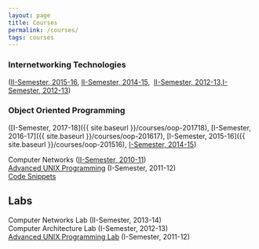 ```yaml
---
layout: page
title: Courses
permalink: /courses/
tags: courses
---
```


### Internetworking Technologies ###
([II-Semester, 2015-16](https://prasadtalasila.wordpress.com/inet/),&nbsp;[II-Semester, 2014-15](https://prasadtalasila.wordpress.com/inet_2014-15/),&nbsp; [II-Semester, 2012-13,](https://piazza.com/bits-pilani.ac.in/spring2013/eac451/home)[I-Semester, 2012-13](https://piazza.com/bits-goa.ac.in/fall2012/eac451/home))

### Object Oriented Programming ###  
([I-Semester, 2017-18]({{ site.baseurl }}/courses/oop-201718),&nbsp;[I-Semester, 2016-17]({{ site.baseurl }}/courses/oop-201617),&nbsp;[I-Semester, 2015-16]({{ site.baseurl }}/courses/oop-201516),&nbsp;[I-Semester, 2014-15](https://piazza.com/bits-pilani.ac.in/fall2014/oop/home))

Computer Networks ([II-Semester, 2010-11](http://courses.rvrjcce.ac.in/moodle/course/view.php?id=986))  
[Advanced UNIX Programming](https://www.dropbox.com/s/289crghpjziklas/AUP_lectures.pdf?dl=1) (I-Semester, 2011-12)  
[Code Snippets](https://www.dropbox.com/s/a6diug5youatxx2/Class_Exercises.tar.gz?dl=1)

## Labs ##  
Computer Networks Lab (II-Semester, 2013-14)  
Computer Architecture Lab (I-Semester, 2012-13)  
[Advanced UNIX Programming Lab](https://www.dropbox.com/s/bvhfk33i1awg5mk/UNIX_manual.pdf?dl=1) (I-Semester, 2011-12)
